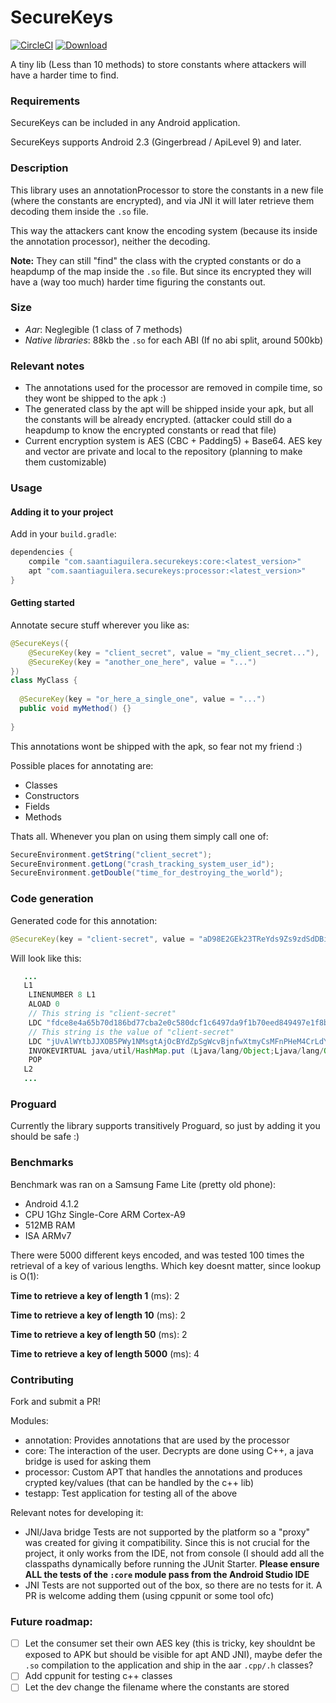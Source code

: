 # SecureKeys

[![CircleCI](https://circleci.com/gh/saantiaguilera/android-api-SecureKeys/tree/develop.svg?style=svg)](https://circleci.com/gh/saantiaguilera/android-api-SecureKeys/tree/develop) [![Download](https://api.bintray.com/packages/saantiaguilera/maven/com.saantiaguilera.securekeys.core/images/download.svg) ](https://bintray.com/saantiaguilera/maven/com.saantiaguilera.securekeys.core/_latestVersion)

A tiny lib (Less than 10 methods) to store constants where attackers will have a harder time to find.

### Requirements

SecureKeys can be included in any Android application.

SecureKeys supports Android 2.3 (Gingerbread / ApiLevel 9) and later.

### Description

This library uses an annotationProcessor to store the constants in a new file (where the constants are encrypted), and via JNI it will later retrieve them decoding them inside the `.so` file.

This way the attackers cant know the encoding system (because its inside the annotation processor), neither the decoding. 

**Note:** They can still "find" the class with the crypted constants or do a heapdump of the map inside the `.so` file. But since its encrypted they will have a (way too much) harder time figuring the constants out.

### Size

- _Aar_: Neglegible (1 class of 7 methods)
- _Native libraries_: 88kb the `.so` for each ABI (If no abi split, around 500kb)

### Relevant notes

- The annotations used for the processor are removed in compile time, so they wont be shipped to the apk :)
- The generated class by the apt will be shipped inside your apk, but all the constants will be already encrypted. (attacker could still do a heapdump to know the encrypted constants or read that file)
- Current encryption system is AES (CBC + Padding5) + Base64. AES key and vector are private and local to the repository (planning to make them customizable)

### Usage

#### Adding it to your project

Add in your `build.gradle`:

```gradle
dependencies {
    compile "com.saantiaguilera.securekeys:core:<latest_version>"
    apt "com.saantiaguilera.securekeys:processor:<latest_version>"
}
```

#### Getting started

Annotate secure stuff wherever you like as:

```Java
@SecureKeys({
    @SecureKey(key = "client_secret", value = "my_client_secret..."),
    @SecureKey(key = "another_one_here", value = "...")
})
class MyClass {
  
  @SecureKey(key = "or_here_a_single_one", value = "...")
  public void myMethod() {}
  
}
```
This annotations wont be shipped with the apk, so fear not my friend :)

Possible places for annotating are:
- Classes
- Constructors
- Fields
- Methods

Thats all. Whenever you plan on using them simply call one of:
```Java
SecureEnvironment.getString("client_secret");
SecureEnvironment.getLong("crash_tracking_system_user_id");
SecureEnvironment.getDouble("time_for_destroying_the_world");
```

### Code generation

Generated code for this annotation:
```Java
@SecureKey(key = "client-secret", value = "aD98E2GEk23TReYds9Zs9zdSdDBi23EAsdq29fXkpsDwp0W+h")
```
Will look like this:
```Java
   ...
   L1
    LINENUMBER 8 L1
    ALOAD 0
    // This string is "client-secret"
    LDC "fdce8e4a65b70d186bd77cba2e0c580dcf1c6497da9f1b70eed849497e1f8ba2"
    // This string is the value of "client-secret"
    LDC "jUvAlWYtbJJXOB5PWy1NMsgtAjOcBYdZpSgWcvBjnfwXtmyCsMFnPHeM4CrLdYPO2xmk2IAnOGhlsVn55eV6wA=="
    INVOKEVIRTUAL java/util/HashMap.put (Ljava/lang/Object;Ljava/lang/Object;)Ljava/lang/Object;
    POP
   L2
   ...
```

### Proguard

Currently the library supports transitively Proguard, so just by adding it you should be safe :)

### Benchmarks

Benchmark was ran on a Samsung Fame Lite (pretty old phone):
 * Android 4.1.2
 * CPU 1Ghz Single-Core ARM Cortex-A9
 * 512MB RAM
 * ISA ARMv7
 
There were 5000 different keys encoded, and was tested 100 times the retrieval of a key of various lengths. Which key doesnt matter, since lookup is O(1):

**Time to retrieve a key of length 1** (ms): 2

**Time to retrieve a key of length 10** (ms): 2

**Time to retrieve a key of length 50** (ms): 2

**Time to retrieve a key of length 5000** (ms): 4

### Contributing

Fork and submit a PR!

Modules:
- annotation: Provides annotations that are used by the processor
- core: The interaction of the user. Decrypts are done using C++, a java bridge is used for asking them
- processor: Custom APT that handles the annotations and produces crypted key/values (that can be handled by the c++ lib)
- testapp: Test application for testing all of the above

Relevant notes for developing it:
- JNI/Java bridge Tests are not supported by the platform so a "proxy" was created for giving it compatibility. Since this is not crucial for the project, it only works from the IDE, not from console (I should add all the classpaths dynamically before running the JUnit Starter. **Please ensure ALL the tests of the `:core` module pass from the Android Studio IDE**
- JNI Tests are not supported out of the box, so there are no tests for it. A PR is welcome adding them (using cppunit or some tool ofc)

### Future roadmap:
- [ ] Let the consumer set their own AES key (this is tricky, key shouldnt be exposed to APK but should be visible for apt AND JNI), maybe defer the `.so` compilation to the application and ship in the aar `.cpp/.h` classes?
- [ ] Add cppunit for testing c++ classes
- [ ] Let the dev change the filename where the constants are stored

